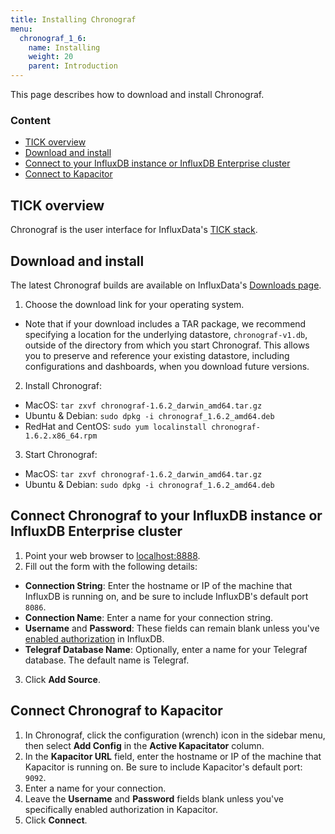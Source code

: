```yaml
---
title: Installing Chronograf
menu:
  chronograf_1_6:
    name: Installing
    weight: 20
    parent: Introduction
---
```


This page describes how to download and install Chronograf.

### Content

* [TICK overview](#tick-overview)
* [Download and install](#download-and-install)
* [Connect to your InfluxDB instance or InfluxDB Enterprise cluster](#connect-chronograf-to-your-influxdb-instance-or-influxdb-enterprise-cluster)
* [Connect to Kapacitor](#connect-chronograf-to-kapacitor)


## TICK overview
Chronograf is the user interface for InfluxData's [TICK stack](https://www.influxdata.com/time-series-platform/).

## Download and install

The latest Chronograf builds are available on InfluxData's [Downloads page](https://portal.influxdata.com/downloads).

1. Choose the download link for your operating system.
  * Note that if your download includes a TAR package, we recommend specifying a location for the underlying datastore, `chronograf-v1.db`, outside of the directory from which you start Chronograf. This allows you to preserve and reference your existing datastore, including configurations and dashboards, when you download future versions.
2. Install Chronograf:
  * MacOS: `tar zxvf chronograf-1.6.2_darwin_amd64.tar.gz`
  * Ubuntu & Debian: `sudo dpkg -i chronograf_1.6.2_amd64.deb`
  * RedHat and CentOS: `sudo yum localinstall chronograf-1.6.2.x86_64.rpm`
3. Start Chronograf:
  * MacOS: `tar zxvf chronograf-1.6.2_darwin_amd64.tar.gz`
  * Ubuntu & Debian: `sudo dpkg -i chronograf_1.6.2_amd64.deb`


## Connect Chronograf to your InfluxDB instance or InfluxDB Enterprise cluster

1. Point your web browser to [localhost:8888](http://localhost:8888).
2. Fill out the form with the following details:
  * **Connection String**: Enter the hostname or IP of the machine that InfluxDB is running on, and be sure to include InfluxDB's default port `8086`.
  * **Connection Name**: Enter a name for your connection string.
  * **Username** and **Password**: These fields can remain blank unless you've [enabled authorization](/influxdb/v1.6/administration/config/#auth-enabled-false) in InfluxDB.
  * **Telegraf Database Name**: Optionally, enter a name for your Telegraf database. The default name is Telegraf.
3. Click **Add Source**.

## Connect Chronograf to Kapacitor

1. In Chronograf, click the configuration (wrench) icon in the sidebar menu, then select **Add Config** in the **Active Kapacitator** column.
2. In the **Kapacitor URL** field, enter the hostname or IP of the machine that Kapacitor is running on. Be sure to include Kapacitor's default port: `9092`.
3. Enter a name for your connection.
4. Leave the **Username** and **Password** fields blank unless you've specifically enabled authorization in Kapacitor.
5. Click **Connect**.
